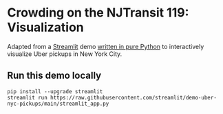 # Crowding on the NJTransit 119: Visualization

Adapted from a [Streamlit](https://streamlit.io) demo [written in pure Python](https://github.com/streamlit/demo-uber-nyc-pickups/blob/main/streamlit_app.py) to interactively visualize Uber pickups in New York City.

## Run this demo locally
```
pip install --upgrade streamlit
streamlit run https://raw.githubusercontent.com/streamlit/demo-uber-nyc-pickups/main/streamlit_app.py
```
